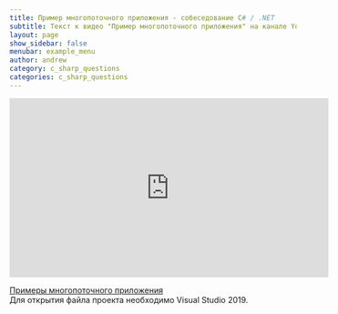 ```yaml
---
title: Пример многопоточного приложения - собеседование C# / .NET
subtitle: Текст к видео "Пример многопоточного приложения" на канале YouTube
layout: page
show_sidebar: false
menubar: example_menu
author: andrew
category: c_sharp_questions
categories: c_sharp_questions
---
```


<center>
<iframe width="560" height="315" src="https://www.youtube.com/embed/Uwo0by4OHjs" 
frameborder="0" allow="accelerometer; autoplay; 
encrypted-media; gyroscope; picture-in-picture" allowfullscreen></iframe>
</center>

<a href ="https://github.com/ashyrokoriadov/TelephoneExchange" target="_blank">Примеры многопоточного приложения</a><br/>
Для открытия файла проекта необходимо Visual Studio 2019.